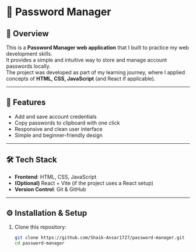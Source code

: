 # 🔐 Password Manager

## 📖 Overview
This is a **Password Manager web application** that I built to practice my web development skills.  
It provides a simple and intuitive way to store and manage account passwords locally.  
The project was developed as part of my learning journey, where I applied concepts of **HTML, CSS, JavaScript** (and React if applicable).

---

## 🚀 Features
- Add and save account credentials  
- Copy passwords to clipboard with one click  
- Responsive and clean user interface  
- Simple and beginner-friendly design  

---

## 🛠️ Tech Stack
- **Frontend**: HTML, CSS, JavaScript  
- **(Optional)** React + Vite (if the project uses a React setup)  
- **Version Control**: Git & GitHub  

---

## ⚙️ Installation & Setup

1. Clone this repository:
   ```bash
   git clone https://github.com/Shaik-Ansar1727/password-manager.git
   cd password-manager
